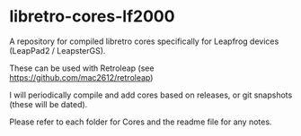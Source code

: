 # libretro-cores-lf2000
 
A repository for compiled libretro cores specifically for Leapfrog devices (LeapPad2 / LeapsterGS).

These can be used with Retroleap (see https://github.com/mac2612/retroleap)

I will periodically compile and add cores based on releases, or git snapshots (these will be dated).

Please refer to each folder for Cores and the readme file for any notes.

